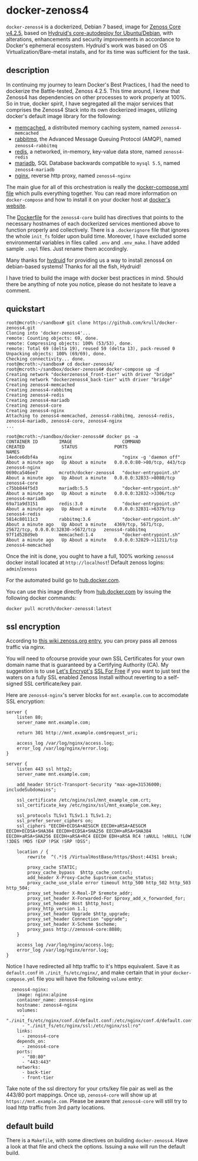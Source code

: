 # docker-zenoss4
`docker-zenoss4` is a dockerized, Debian 7 based, image for [Zenoss Core v4.2.5](http://wiki.zenoss.org/Install_Zenoss#Zenoss_Core_4.2.5), based on [Hydruid's core-autodeploy for Ubuntu/Debian](https://github.com/hydruid/zenoss/), with alterations, enhancements and security improvements in accordance to Docker's ephemeral ecosystem. Hydruid's work was based on OS Virtualization/Bare-metal installs, and for its time was sufficient for the task.

## description
In continuing my journey to learn Docker's Best Practices, I had the need to dockerize the Battle-tested, Zenoss 4.2.5. This time around, I knew that Zenoss4 has dependencies on other processes to work properly at 100%. So in true, docker spirit, I have segregated all the major services that comprises the Zenoss4 Stack into its own dockerized images, utilizing docker's default image library for the following:

* [memcached](https://hub.docker.com/_/memcached/), a distributed memory caching system, named `zenoss4-memcached`
* [rabbitmq](https://hub.docker.com/_/rabbitmq/), the Advanced Message Queuing Protocol (AMQP), named `zenoss4-rabbitmq`
* [redis](https://hub.docker.com/_/redis/), a networked, in-memory, key-value data store, named `zenoss4-redis`
* [mariadb](https://hub.docker.com/_/mariadb/), SQL Database backwards compatible to `mysql 5.5`, named `zenoss4-mariadb` 
* [nginx](https://hub.docker.com/_/nginx/), reverse http proxy, named `zenoss4-nginx`

The main glue for all of this orchestration is really the [docker-compose.yml file](https://github.com/krull/docker-zenoss4/blob/master/docker-compose.yml) which pulls everything together. You can read more information on `docker-compose` and how to install it on your docker host at [docker's website](https://docs.docker.com/compose/).

The [Dockerfile](https://github.com/krull/docker-zenoss4/blob/master/Dockerfile) for the `zenoss4-core` build has directives that points to the necessary hostnames of each dockerized services mentioned above to function properly and collectively. There is a `.dockerignore` file that ignores the whole `init_fs` folder upon build time. Moreover, I have excluded some environmental variables in files called `.env` and `.env_make`. I have added sample `.smpl` files. Just rename them accordingly.

Many thanks for [hydruid](https://github.com/hydruid/zenoss/) for providing us a way to install zenoss4 on debian-based systems! Thanks for all the fish, Hydruid!

I have tried to build the image with docker best practices in mind. Should there be anything of note you notice, please do not hesitate to leave a comment.

## quickstart 
```
root@mcroth:~/sandbox# git clone https://github.com/krull/docker-zenoss4.git
Cloning into 'docker-zenoss4'...
remote: Counting objects: 69, done.
remote: Compressing objects: 100% (53/53), done.
remote: Total 69 (delta 19), reused 59 (delta 13), pack-reused 0
Unpacking objects: 100% (69/69), done.
Checking connectivity... done.
root@mcroth:~/sandbox# cd docker-zenoss4/
root@mcroth:~/sandbox/docker-zenoss4# docker-compose up -d
Creating network "dockerzenoss4_front-tier" with driver "bridge"
Creating network "dockerzenoss4_back-tier" with driver "bridge"
Creating zenoss4-memcached
Creating zenoss4-rabbitmq
Creating zenoss4-redis
Creating zenoss4-mariadb
Creating zenoss4-core
Creating zenoss4-nginx
Attaching to zenoss4-memcached, zenoss4-rabbitmq, zenoss4-redis, zenoss4-mariadb, zenoss4-core, zenoss4-nginx
...

root@mcroth:~/sandbox/docker-zenoss4# docker ps -a
CONTAINER ID        IMAGE                   COMMAND                  CREATED              STATUS              PORTS                                                    NAMES
14edce6dbf4a        nginx                   "nginx -g 'daemon off"   About a minute ago   Up About a minute   0.0.0.0:80->80/tcp, 443/tcp                              zenoss4-nginx
0690ca546ee7        mcroth/docker-zenoss4   "docker-entrypoint.sh"   About a minute ago   Up About a minute   0.0.0.0:32833->8080/tcp                                  zenoss4-core
c75bb844f5d3        mariadb:5.5             "docker-entrypoint.sh"   About a minute ago   Up About a minute   0.0.0.0:32832->3306/tcp                                  zenoss4-mariadb
69a71a9d3151        redis:3.0               "docker-entrypoint.sh"   About a minute ago   Up About a minute   0.0.0.0:32831->6379/tcp                                  zenoss4-redis
5814c80111c3        rabbitmq:3.6            "docker-entrypoint.sh"   About a minute ago   Up About a minute   4369/tcp, 5671/tcp, 25672/tcp, 0.0.0.0:32830->5672/tcp   zenoss4-rabbitmq
97f1d528d9eb        memcached:1.4           "docker-entrypoint.sh"   About a minute ago   Up About a minute   0.0.0.0:32829->11211/tcp                                 zenoss4-memcached
```

Once the init is done, you ought to have a full, 100% working `zenoss4` docker install located at `http://localhost`! Default zenoss logins: `admin`/`zenoss`

For the automated build go to [hub.docker.com](https://hub.docker.com/r/mcroth/docker-zenoss4/).

You can use this image directly from [hub.docker.com](https://hub.docker.com/r/mcroth/docker-zenoss4/) by issuing the following docker commands:
```
docker pull mcroth/docker-zenoss4:latest
```

## ssl encryption
According to [this wiki.zenoss.org entry](http://wiki.zenoss.org/Newsletter:5/Encrypt_All_the_Bits), you can proxy pass all zenoss traffic via nginx.

You will need to ofcourse provide your own SSL Certificates for your own domain name that is guaranteed by a Certifying Authority (CA). My suggestion is to use [Let's Encrypt's](https://letsencrypt.org/) [SSL For Free](https://www.sslforfree.com/) if you want to just test the waters on a fully SSL enabled Zenoss Install without reverting to a self-signed SSL certificate/key pair.

Here are `zenoss4-nginx`'s server blocks for `mnt.example.com` to accomodate SSL encryption:
```
server {
    listen 80;
    server_name mnt.example.com;

    return 301 http://mnt.example.com$request_uri;

    access_log /var/log/nginx/access.log;
    error_log /var/log/nginx/error.log;
}

server {
    listen 443 ssl http2;
    server_name mnt.example.com;

    add_header Strict-Transport-Security "max-age=31536000; includeSubdomains";

    ssl_certificate /etc/nginx/ssl/mnt_example_com.crt;
    ssl_certificate_key /etc/nginx/ssl/mnt_example_com.key;

    ssl_protocols TLSv1 TLSv1.1 TLSv1.2;
    ssl_prefer_server_ciphers on;
    ssl_ciphers "EECDH+ECDSA+AESGCM EECDH+aRSA+AESGCM EECDH+ECDSA+SHA384 EECDH+ECDSA+SHA256 EECDH+aRSA+SHA384 EECDH+aRSA+SHA256 EECDH+aRSA+RC4 EECDH EDH+aRSA RC4 !aNULL !eNULL !LOW !3DES !MD5 !EXP !PSK !SRP !DSS";

    location / {
        rewrite  ^(.*)$ /VirtualHostBase/https/$host:443$1 break;

        proxy_cache STATIC;
        proxy_cache_bypass  $http_cache_control;
        add_header X-Proxy-Cache $upstream_cache_status;
        proxy_cache_use_stale error timeout http_500 http_502 http_503 http_504;
        proxy_set_header X-Real-IP $remote_addr;
        proxy_set_header X-Forwarded-For $proxy_add_x_forwarded_for;
        proxy_set_header Host $http_host;
        proxy_http_version 1.1;
        proxy_set_header Upgrade $http_upgrade;
        proxy_set_header Connection "upgrade";
        proxy_set_header X-Scheme $scheme;
        proxy_pass http://zenoss4-core:8080;
    }

    access_log /var/log/nginx/access.log;
    error_log /var/log/nginx/error.log;
}
```

Notice I have redirected all http traffic to it's https equivalent. Save it as `default.conf` in `./init_fs/etc/nginx/`, and make certain that in your `docker-compose.yml` file you will have the following `volume` entry:
```
  zenoss4-nginx:
    image: nginx:alpine
    container_name: zenoss4-nginx
    hostname: zenoss4-nginx
    volumes:
      - "./init_fs/etc/nginx/conf.d/default.conf:/etc/nginx/conf.d/default.conf:ro"
      - "./init_fs/etc/nginx/ssl:/etc/nginx/ssl:ro"
    links:
      - zenoss4-core
    depends_on:
      - zenoss4-core
    ports:
      - "80:80"
      - "443:443"
    networks:
      - back-tier
      - front-tier
```

Take note of the ssl directory for your crts/key file pair as well as the 443/80 port mappings. Once up, `zenoss4-core` will show up at `https://mnt.example.com`. Please be aware that `zenoss4-core` will still try to load http traffic from 3rd party locations.

## default build
There is a `Makefile`, with some directives on building `docker-zenoss4`. Have a look at that file and check the options. Issuing a `make` will run the default build.

